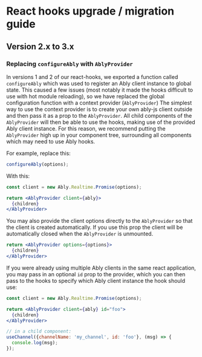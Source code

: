 # React hooks upgrade / migration guide

## Version 2.x to 3.x

### Replacing `configureAbly` with `AblyProvider` 

In versions 1 and 2 of our react-hooks, we exported a function called `configureAbly` which was used to register an Ably client instance to global state.
This caused a few issues (most notably it made the hooks difficult to use with hot module reloading), so we have replaced the global configuration function with a context provider (`AblyProvider`)
The simplest way to use the context provider is to create your own ably-js client outside and then pass it as a prop to the `AblyProvider`.
All child components of the `AblyProvider` will then be able to use the hooks, making use of the provided Ably client instance. For this reason, we recommend putting the `AblyProvider` high up in your component tree, surrounding all components which may need to use Ably hooks.

For example, replace this:
```jsx
configureAbly(options);
```

With this:
```jsx
const client = new Ably.Realtime.Promise(options);

return <AblyProvider client={ably}>
  {children}
</AblyProvider>
```

You may also provide the client options directly to the `AblyProvider` so that the client is created automatically. If you use this prop the client will be automatically closed when the `AblyProvider` is unmounted.

```jsx
return <AblyProvider options={options}>
  {children}
</AblyProvider>
```

If you were already using multiple Ably clients in the same react application, you may pass in an optional `id` prop to the provider, which you can then pass to the hooks to specify which Ably client instance the hook should use:
```jsx
const client = new Ably.Realtime.Promise(options);

return <AblyProvider client={ably} id="foo">
  {children}
</AblyProvider>

// in a child component:
useChannel({channelName: 'my_channel', id: 'foo'}, (msg) => {
  console.log(msg);
});
```
